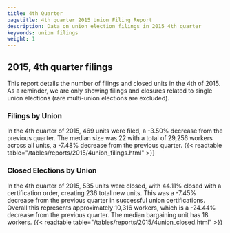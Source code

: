 ```yaml
---
title: 4th Quarter 
pagetitle: 4th quarter 2015 Union Filing Report
description: Data on union election filings in 2015 4th quarter 
keywords: union filings
weight: 1
---
```


## 2015, 4th quarter filings

This report details the number of filings and closed units in the 4th of 2015. As a reminder, we are only showing filings and closures related to single union elections (rare multi-union elections are excluded).

### Filings by Union
In the 4th quarter of 2015, 469 units were filed, a -3.50% decrease from the previous quarter. The median size was 22 with a total of 29,256 workers across all units, a -7.48% decrease from the previous quarter.
{{< readtable table="/tables/reports/2015/4union_filings.html" >}}

### Closed Elections by Union
In the 4th quarter of 2015, 535 units were closed, with 44.11% closed with a certification order, creating 236 total new units. This was a -7.45% decrease from the previous quarter in successful union certifications. Overall this represents approximately 10,316 workers, which is a -24.44% decrease from the previous quarter. The median bargaining unit has 18 workers.
{{< readtable table="/tables/reports/2015/4union_closed.html" >}}
